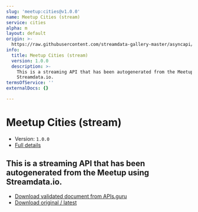 ```yaml
---
slug: 'meetup:cities@v1.0.0'
name: Meetup Cities (stream)
service: cities
alpha: m
layout: default
origin: >-
  https://raw.githubusercontent.com/streamdata-gallery-master/asyncapi/master/_listings/meetup/meetup-cities-stream-async.md
info:
  title: Meetup Cities (stream)
  version: 1.0.0
  description: >-
    This is a streaming API that has been autogenerated from the Meetup using
    Streamdata.io.
termsOfService: ''
externalDocs: {}

---
```

# Meetup Cities (stream)

* Version: `1.0.0`
* [Full details](../html/meetup:cities@v1.0.0.html)



## This is a streaming API that has been autogenerated from the Meetup using Streamdata.io.



* [Download validated document from APIs.guru](https://raw.githubusercontent.com/APIs-guru/asyncapi-directory/master/docs/APIs/meetup%3Acities%40v1.0.0.yaml)
* [Download original / latest](https://raw.githubusercontent.com/streamdata-gallery-master/asyncapi/master/_listings/meetup/meetup-cities-stream-async.md)

<script type="application/ld+json">
{
  "@context": "http://schema.org/",
  "@type": "WebAPI",
  "description": "This is a streaming API that has been autogenerated from the Meetup using Streamdata.io.",
  "documentation": "",

  "name": "Meetup Cities (stream)"
}
</script>
